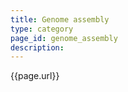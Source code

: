 ```yaml
---
title: Genome assembly
type: category
page_id: genome_assembly
description: 
---
```


{{page.url}}


